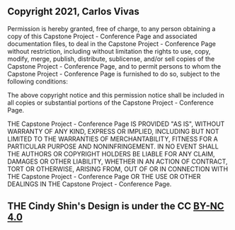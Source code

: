 ## Copyright 2021, Carlos Vivas

Permission is hereby granted, free of charge, to any person obtaining a copy of this Capstone Project - Conference Page and associated documentation files, to deal in the Capstone Project - Conference Page without restriction, including without limitation the rights to use, copy, modify, merge, publish, distribute, sublicense, and/or sell copies of the Capstone Project - Conference Page, and to permit persons to whom the Capstone Project - Conference Page is furnished to do so, subject to the following conditions:

The above copyright notice and this permission notice shall be included in all copies or substantial portions of the Capstone Project - Conference Page.

THE Capstone Project - Conference Page IS PROVIDED "AS IS", WITHOUT WARRANTY OF ANY KIND, EXPRESS OR IMPLIED, INCLUDING BUT NOT LIMITED TO THE WARRANTIES OF MERCHANTABILITY, FITNESS FOR A PARTICULAR PURPOSE AND NONINFRINGEMENT. IN NO EVENT SHALL THE AUTHORS OR COPYRIGHT HOLDERS BE LIABLE FOR ANY CLAIM, DAMAGES OR OTHER LIABILITY, WHETHER IN AN ACTION OF CONTRACT, TORT OR OTHERWISE, ARISING FROM, OUT OF OR IN CONNECTION WITH THE Capstone Project - Conference Page OR THE USE OR OTHER DEALINGS IN THE Capstone Project - Conference Page.

## THE Cindy Shin's Design is under the CC [BY-NC 4.0](https://creativecommons.org/licenses/by-nc/4.0/deed.es_ES)